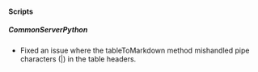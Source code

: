 
#### Scripts
##### CommonServerPython
- Fixed an issue where the tableToMarkdown method mishandled pipe characters (|) in the table headers.
